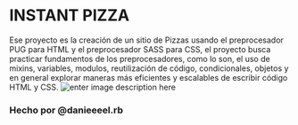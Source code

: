 # INSTANT PIZZA
Ese proyecto es la creación de un sitio de Pizzas usando el preprocesador PUG para HTML y el preprocesador SASS para CSS, el proyecto busca practicar fundamentos de los preprocesadores, como lo son, el uso de mixins, variables, modulos, reutilización de código, condicionales, objetos y en general explorar maneras más eficientes y escalables de escribir código HTML y CSS.
![enter image description here](https://i.imgur.com/LWKbmFw.png)

### Hecho por @danieeeel.rb
